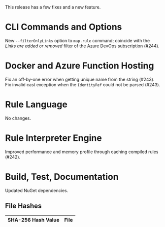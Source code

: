 This release has a few fixes and a new feature.


CLI Commands and Options
========================
New `--filterOnlyLinks` option to `map.rule` command; coincide with the _Links are added or removed_ filter of the Azure DevOps subscription (#244).


Docker and Azure Function Hosting
========================
Fix an off-by-one error when getting unique name from the string (#243).
Fix invalid cast exception when the `IdentityRef` could not be parsed (#243).


Rule Language
========================
No changes.


Rule Interpreter Engine
========================
Improved performance and memory profile through caching compiled rules (#242).


Build, Test, Documentation
========================
Updated NuGet dependencies.


File Hashes
------------------------

SHA-256 Hash Value                                               |  File
-----------------------------------------------------------------|-------------------------------
